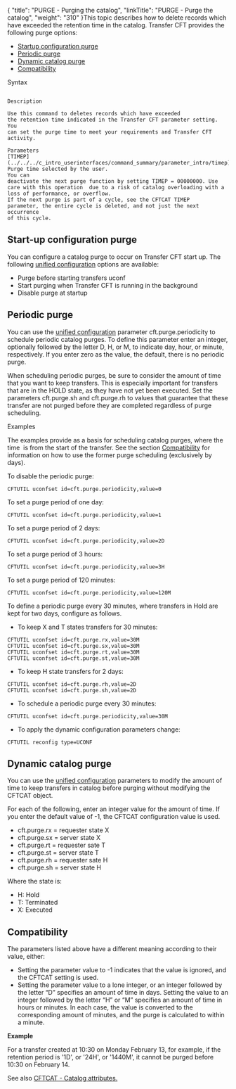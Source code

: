 {
    "title": "PURGE  - Purging the catalog",
    "linkTitle": "PURGE &#45; Purge the catalog",
    "weight": "310"
}This topic describes how to delete records which have exceeded the retention
time in the catalog. Transfer CFT provides the following purge options:

-   [Startup configuration purge](#Startup)
-   [Periodic purge](#Periodic)
-   [Dynamic catalog purge](#Dynamic)
-   [Compatibility](#Compatib)

Syntax

```

Description

Use this command to deletes records which have exceeded
the retention time indicated in the Transfer CFT parameter setting. You
can set the purge time to meet your requirements and Transfer CFT
activity.

Parameters
[TIMEP](../../../c_intro_userinterfaces/command_summary/parameter_intro/timep)
Purge time selected by the user.
You can
deactivate the next purge function by setting TIMEP = 00000000. Use care with this operation  due to a risk of catalog overloading with a
loss of performance, or overflow.
If the next purge is part of a cycle, see the CFTCAT TIMEP
parameter, the entire cycle is deleted, and not just the next occurrence
of this cycle.
```

<span id="Startup"></span>

## Start-up configuration purge      

You can configure a catalog purge to occur on Transfer CFT start up. The following [unified configuration](../../uconf/uconf_parameters) options are available:

-   Purge before starting transfers uconf
-   Start purging when Transfer CFT is running in the background
-   Disable purge at startup

<span id="Periodic"></span>

## Periodic purge

You can use the [unified configuration](../../uconf/uconf_parameters) parameter cft.purge.periodicity to schedule periodic catalog purges. To define this parameter enter an integer, optionally followed by the letter D, H, or M, to indicate day, hour, or minute, respectively. If you enter zero as the value,  the default, there is no periodic purge.

When scheduling periodic purges, be sure to consider the amount of time that you want to keep transfers. This is especially important for transfers that are in the HOLD state, as they have not yet been executed. Set the parameters cft.purge.sh and cft.purge.rh  to values that guarantee that these transfer are not purged before they are completed regardless of purge scheduling.

Examples

The examples provide as a basis for scheduling catalog purges, where the time  is from the start of the transfer. See the section [Compatibility](#Compatib) for information on how to use the former purge scheduling (exclusively by days).

To disable the periodic purge:

```
CFTUTIL uconfset id=cft.purge.periodicity,value=0
```

To set a purge period of one day:

```
CFTUTIL uconfset id=cft.purge.periodicity,value=1
```

To set a purge period of 2 days:

```
CFTUTIL uconfset id=cft.purge.periodicity,value=2D
```

To set a purge period of 3 hours:

```
CFTUTIL uconfset id=cft.purge.periodicity,value=3H
```

To set a purge period of 120 minutes:

```
CFTUTIL uconfset id=cft.purge.periodicity,value=120M
```

To define a periodic purge every 30 minutes, where transfers in Hold are kept for two days, configure as follows.

-   To keep  X  and T states transfers for 30 minutes:

```
CFTUTIL uconfset id=cft.purge.rx,value=30M
CFTUTIL uconfset id=cft.purge.sx,value=30M
CFTUTIL uconfset id=cft.purge.rt,value=30M
CFTUTIL uconfset id=cft.purge.st,value=30M
```

-   To keep H state transfers for 2 days:

```
CFTUTIL uconfset id=cft.purge.rh,value=2D
CFTUTIL uconfset id=cft.purge.sh,value=2D
```

-   To schedule a periodic purge every 30 minutes:

```
CFTUTIL uconfset id=cft.purge.periodicity,value=30M
```

-   To apply the dynamic configuration parameters change:

```
CFTUTIL reconfig type=UCONF
```
<span id="Dynamic"></span>

## Dynamic catalog purge

You can use the [unified configuration](../../uconf/uconf_parameters) parameters to modify the amount of time to keep transfers in catalog before purging without modifying the CFTCAT object.

For each of the following, enter an integer value for the amount of time. If you enter the default value of -1, the CFTCAT configuration value is used.  

-   cft.purge.rx = requester state X
-   cft.purge.sx = server state X
-   cft.purge.rt = requester sate T
-   cft.purge.st = server state T
-   cft.purge.rh = requester sate H
-   cft.purge.sh = server state H

Where the state is:

-   H: Hold
-   T: Terminated
-   X: Executed

<span id="Compatib"></span>

## Compatibility

The parameters listed above have a different meaning according to their value, either:

-   Setting the parameter value to -1 indicates that the value is ignored, and the CFTCAT setting is used.
-   Setting the parameter value to a lone integer, or an integer followed by the letter “D” specifies an amount of time in days. Setting the value to an integer followed by the letter “H” or “M” specifies an amount of time in hours or minutes. In each case, the value is converted to the corresponding amount of minutes, and the purge is calculated to within a minute.

**Example**

For a transfer created at 10:30  on Monday February 13, for example, if the retention period is '1D', or '24H', or '1440M', it cannot be purged before 10:30 on February 14.

See also [CFTCAT - Catalog attributes.](../../../c_intro_userinterfaces/web_copilot_ui/conf_intro/cftcat)
